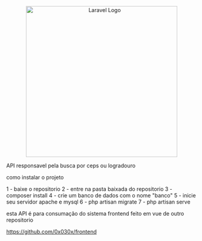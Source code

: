 <p align="center"><a href="https://laravel.com" target="_blank"><img src="https://raw.githubusercontent.com/laravel/art/master/logo-lockup/5%20SVG/2%20CMYK/1%20Full%20Color/laravel-logolockup-cmyk-red.svg" width="400" alt="Laravel Logo"></a></p>


API responsavel pela busca por ceps ou logradouro 

como instalar o projeto 

1  - baixe o repositorio 
2 - entre na pasta baixada do repositorio 
3 - composer install 
4 - crie um banco de dados com o nome "banco"
5 - inicie seu servidor apache e mysql
6 - php artisan migrate
7 - php artisan serve  

esta API é para consumação do sistema frontend feito em vue de outro repositorio

https://github.com/0x030x/frontend
